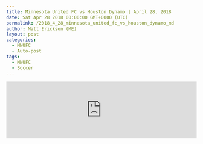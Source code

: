 ```yaml
---
title: Minnesota United FC vs Houston Dynamo | April 28, 2018
date: Sat Apr 28 2018 00:00:00 GMT+0000 (UTC)
permalink: /2018_4_28_minnesota_united_fc_vs_houston_dynamo_md
author: Matt Erickson (ME)
layout: post
categories:
  - MNUFC
  - Auto-post
tags:
  - MNUFC
  - Soccer
---
```

<div class='soccer-video-wrapper'>
<iframe class='soccer-video' width='100%' height='auto' frameborder='0' allowfullscreen src="https://www.mnufc.com/iframe-video?brightcove_id=5777969952001&brightcove_player_id=default&brightcove_account_id=5534894110001"></iframe>
</div>